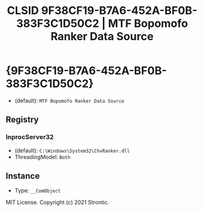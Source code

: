 ﻿---
title: "CLSID 9F38CF19-B7A6-452A-BF0B-383F3C1D50C2 | MTF Bopomofo Ranker Data Source"
excerpt: What is COM-Object CLSID 9F38CF19-B7A6-452A-BF0B-383F3C1D50C2?
---

# {9F38CF19-B7A6-452A-BF0B-383F3C1D50C2}

* (default): `MTF Bopomofo Ranker Data Source`

## Registry


### InprocServer32

* (default): `C:\Windows\System32\ChxRanker.dll`
* ThreadingModel: `Both`

## Instance

* Type: `__ComObject`

MIT License. Copyright (c) 2021 Strontic.


